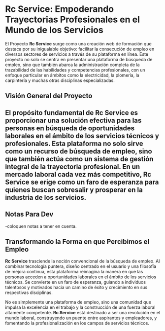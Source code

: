 # Rc Service: Empoderando Trayectorias Profesionales en el Mundo de los Servicios

El Proyecto **Rc Service** surge como una creación web de formación que destaca por su inigualable objetivo: facilitar la consecución de empleo en diversos sectores de servicios a través de su plataforma en línea. Este proyecto no solo se centra en presentar una plataforma de búsqueda de empleo, sino que también abarca la administración completa de la trazabilidad de las habilidades y competencias profesionales, con un enfoque particular en ámbitos como la electricidad, la plomería, la carpintería y muchas otras disciplinas especializadas.

## Visión General del Proyecto

## El propósito fundamental de **Rc Service** es proporcionar una solución efectiva para las personas en búsqueda de oportunidades laborales en el ámbito de los servicios técnicos y profesionales. Esta plataforma no solo sirve como un recurso de búsqueda de empleo, sino que también actúa como un sistema de gestión integral de la trayectoria profesional. En un mercado laboral cada vez más competitivo, Rc Service se erige como un faro de esperanza para quienes buscan sobresalir y prosperar en la industria de los servicios.

## Notas Para Dev

-coloquen notas a tener en cuenta.

## Transformando la Forma en que Percibimos el Empleo

**Rc Service** trasciende la noción convencional de la búsqueda de empleo. Al combinar tecnología puntera, diseño centrado en el usuario y una filosofía de mejora continua, esta plataforma reimagina la manera en que las personas acceden a oportunidades laborales en el ámbito de los servicios técnicos. Se convierte en un faro de esperanza, guiando a individuos talentosos y motivados hacia un camino de éxito y crecimiento en sus respectivas disciplinas.

No es simplemente una plataforma de empleo, sino una comunidad que impulsa la excelencia en el trabajo y la construcción de una fuerza laboral altamente competente. **Rc Service** está destinado a ser una revolución en el mundo laboral, construyendo un puente entre aspirantes y empleadores, y fomentando la profesionalización en los campos de servicios técnicos.
